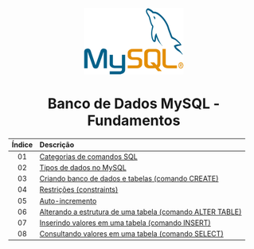 <div align="center">
	<img src="./assets/mysql.png">
	<h1>Banco de Dados MySQL - Fundamentos</h1>

| Índice | Descrição |
| :---:  | :---		 |
| 01 | [Categorias de comandos SQL](https://github.com/michelelozada/Banco-de-Dados-MySQL-Fundamentos/blob/main/01-Categorias-comandos-SQL.md) |
| 02 | [Tipos de dados no MySQL](https://github.com/michelelozada/Banco-de-Dados-MySQL-Fundamentos/blob/main/02-Tipos-de-dados.md) |
| 03 | [Criando banco de dados e tabelas (comando CREATE)](https://github.com/michelelozada/Banco-de-Dados-MySQL-Fundamentos/blob/main/03-Criando-bd-e-tabelas.md) |
| 04 | [Restrições (constraints)](https://github.com/michelelozada/Banco-de-Dados-MySQL-Fundamentos/blob/main/04-Restricoes.md) |
| 05 | [Auto-incremento](https://github.com/michelelozada/Banco-de-Dados-MySQL-Fundamentos/blob/main/05-Auto-incremento.md) |
| 06 | [Alterando a estrutura de uma tabela (comando ALTER TABLE)](https://github.com/michelelozada/Banco-de-Dados-MySQL-Fundamentos/blob/main/06-Alterando-estrutura-tabela.md) |
| 07 | [Inserindo valores em uma tabela (comando INSERT)](https://github.com/michelelozada/Banco-de-Dados-MySQL-Fundamentos/blob/main/07-Inserindo-valores-tabela.md) |
| 08 | [Consultando valores em uma tabela (comando SELECT)](https://github.com/michelelozada/Banco-de-Dados-MySQL-Fundamentos/blob/main/08-Consultando-valores-tabela.md) |
</div> 
